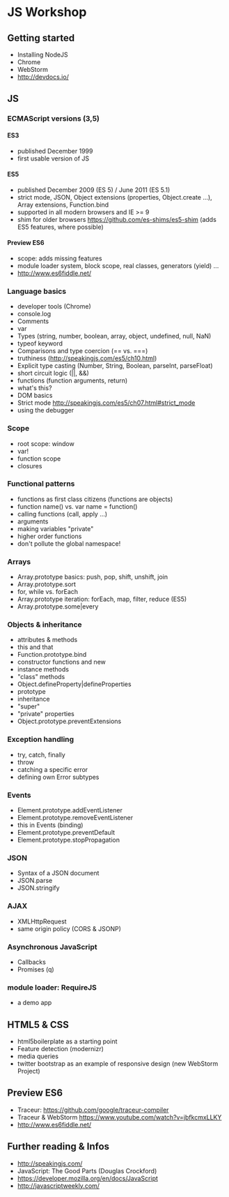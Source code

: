 # JS Workshop

## Getting started

* Installing NodeJS
* Chrome
* WebStorm
* http://devdocs.io/

## JS

### ECMAScript versions (3,5)

#### ES3

* published December 1999
* first usable version of JS

#### ES5

* published December 2009 (ES 5) / June 2011 (ES 5.1)
* strict mode, JSON, Object extensions (properties, Object.create ...), Array extensions, Function.bind
* supported in all modern browsers and IE >= 9
* shim for older browsers https://github.com/es-shims/es5-shim (adds ES5 features, where possible)


#### Preview ES6 

* scope: adds missing features
* module loader system, block scope, real classes, generators (yield) ...
* http://www.es6fiddle.net/


### Language basics

* developer tools (Chrome)
* console.log
* Comments
* var
* Types (string, number, boolean, array, object, undefined, null, NaN)
* typeof keyword
* Comparisons and type coercion (== vs. ===)
* truthiness (http://speakingjs.com/es5/ch10.html)
* Explicit type casting (Number, String, Boolean, parseInt, parseFloat)
* short circuit logic (||, &&)
* functions (function arguments, return)
* what's this?
* DOM basics
* Strict mode http://speakingjs.com/es5/ch07.html#strict_mode
* using the debugger


### Scope

* root scope: window
* var!
* function scope
* closures


### Functional patterns

* functions as first class citizens (functions are objects)
* function name() vs. var name = function()
* calling functions (call, apply ...)
* arguments
* making variables "private"
* higher order functions
* don't pollute the global namespace!


### Arrays

* Array.prototype basics: push, pop, shift, unshift, join
* Array.prototype.sort
* for, while vs. forEach
* Array.prototype iteration: forEach, map, filter, reduce (ES5)
* Array.prototype.some|every


### Objects & inheritance

* attributes & methods
* this and that
* Function.prototype.bind
* constructor functions and new
* instance methods
* "class" methods
* Object.defineProperty|defineProperties
* prototype
* inheritance
* "super"
* "private" properties
* Object.prototype.preventExtensions


### Exception handling

* try, catch, finally
* throw
* catching a specific error
* defining own Error subtypes


### Events

* Element.prototype.addEventListener
* Element.prototype.removeEventListener
* this in Events (binding)
* Element.prototype.preventDefault
* Element.prototype.stopPropagation


### JSON

* Syntax of a JSON document
* JSON.parse
* JSON.stringify


### AJAX

* XMLHttpRequest
* same origin policy (CORS & JSONP)


### Asynchronous JavaScript

* Callbacks
* Promises (q)


### module loader: RequireJS

* a demo app


## HTML5 & CSS

* html5boilerplate as a starting point
* Feature detection (modernizr)
* media queries
* twitter bootstrap as an example of responsive design (new WebStorm Project)


## Preview ES6

* Traceur: https://github.com/google/traceur-compiler
* Traceur & WebStorm https://www.youtube.com/watch?v=jbfkcmxLLKY
* http://www.es6fiddle.net/


## Further reading & Infos

* http://speakingjs.com/
* JavaScript: The Good Parts (Douglas Crockford)
* https://developer.mozilla.org/en/docs/JavaScript
* http://javascriptweekly.com/
